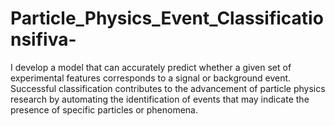 # Particle_Physics_Event_Classificationsifiva-
I develop a model that can accurately predict whether a given set of experimental features corresponds to a signal or background event. Successful classification contributes to the advancement of particle physics research by automating the identification of events that may indicate the presence of specific particles or phenomena.
